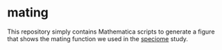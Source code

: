 # mating

This repository simply contains Mathematica scripts to generate a figure that shows the mating function we used in the [speciome](https://github.com/rscherrer/speciome) study.
